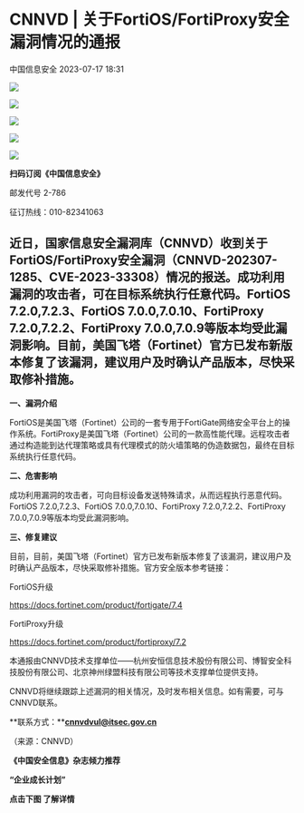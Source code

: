 #  CNNVD | 关于FortiOS/FortiProxy安全漏洞情况的通报   
 中国信息安全   2023-07-17 18:31  
  
![](https://mmbiz.qpic.cn/sz_mmbiz_gif/1brjUjbpg5xialiaqMUVNXjyeWd1sdKQJj3libFH6hNYEsNgUT0v28e7Y5TQsbHxXpicSXUuk9aE37DFTEyjwMqYCQ/640?wx_fmt=gif "")  
  
![](https://mmbiz.qpic.cn/sz_mmbiz_gif/1brjUjbpg5xialiaqMUVNXjyeWd1sdKQJj3libFH6hNYEsNgUT0v28e7Y5TQsbHxXpicSXUuk9aE37DFTEyjwMqYCQ/640?wx_fmt=gif "")  
  
![](https://mmbiz.qpic.cn/sz_mmbiz_jpg/1brjUjbpg5xialiaqMUVNXjyeWd1sdKQJjn5gic5aictup7atCW9yickPL3lOxEpFaurCib3wn1sZysSDgGSq60WT9oA/640?wx_fmt=jpeg "")  
  
![](https://mmbiz.qpic.cn/sz_mmbiz_gif/1brjUjbpg5xialiaqMUVNXjyeWd1sdKQJj3libFH6hNYEsNgUT0v28e7Y5TQsbHxXpicSXUuk9aE37DFTEyjwMqYCQ/640?wx_fmt=gif "")  
  
![](https://mmbiz.qpic.cn/sz_mmbiz_gif/1brjUjbpg5xialiaqMUVNXjyeWd1sdKQJj3libFH6hNYEsNgUT0v28e7Y5TQsbHxXpicSXUuk9aE37DFTEyjwMqYCQ/640?wx_fmt=gif "")  
  
**扫码订阅《中国信息安全》**  
  
邮发代号 2-786  
  
征订热线：010-82341063  
  
## 近日，国家信息安全漏洞库（CNNVD）收到关于FortiOS/FortiProxy安全漏洞（CNNVD-202307-1285、CVE-2023-33308）情况的报送。成功利用漏洞的攻击者，可在目标系统执行任意代码。FortiOS 7.2.0,7.2.3、FortiOS 7.0.0,7.0.10、FortiProxy 7.2.0,7.2.2、FortiProxy 7.0.0,7.0.9等版本均受此漏洞影响。目前，美国飞塔（Fortinet）官方已发布新版本修复了该漏洞，建议用户及时确认产品版本，尽快采取修补措施。  
  
  
**一、漏洞介绍**  
  
FortiOS是美国飞塔（Fortinet）公司的一套专用于FortiGate网络安全平台上的操作系统。FortiProxy是美国飞塔（Fortinet）公司的一款高性能代理。远程攻击者通过构造能到达代理策略或具有代理模式的防火墙策略的伪造数据包，最终在目标系统执行任意代码。  
  
  
**二、危害影响**  
  
成功利用漏洞的攻击者，可向目标设备发送特殊请求，从而远程执行恶意代码。FortiOS 7.2.0,7.2.3、FortiOS 7.0.0,7.0.10、FortiProxy 7.2.0,7.2.2、FortiProxy 7.0.0,7.0.9等版本均受此漏洞影响。  
  
  
**三、修复建议**  
  
目前，目前，美国飞塔（Fortinet）官方已发布新版本修复了该漏洞，建议用户及时确认产品版本，尽快采取修补措施。官方安全版本参考链接：  
  
FortiOS升级  
  
https://docs.fortinet.com/product/fortigate/7.4  
  
FortiProxy升级  
  
https://docs.fortinet.com/product/fortiproxy/7.2  
  
本通报由CNNVD技术支撑单位——杭州安恒信息技术股份有限公司、博智安全科技股份有限公司、北京神州绿盟科技有限公司等技术支撑单位提供支持。  
  
CNNVD将继续跟踪上述漏洞的相关情况，及时发布相关信息。如有需要，可与CNNVD联系。  
  
**联系方式：****cnnvdvul@itsec.gov.cn**  
  
（来源：CNNVD）  
  
  
  
  
  
  
**《中国安全信息》杂志倾力推荐**  
  
**“企业成长计划”**  
  
  
**点击下图 了解详情**  
  
  
  
[](http://mp.weixin.qq.com/s?__biz=MzA5MzE5MDAzOA==&mid=2664162643&idx=1&sn=fcc4f3a6047a0c2f4e4cc0181243ee18&chksm=8b5ee7aabc296ebc7c8c9b145f16e6a5cf8316143db3edce69f2a312214d50a00f65d775198d&scene=21#wechat_redirect)  
  
  
